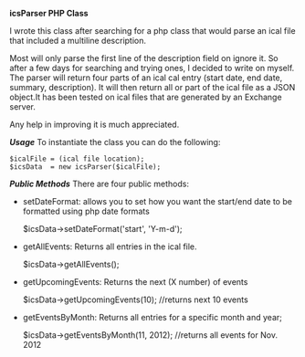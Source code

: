 **icsParser PHP Class**

I wrote this class after searching for a php class that would parse an ical file that included a multiline description.  

Most will only parse the first line of the description field on ignore it.  So after a few days for searching and trying ones, I decided to write on myself.
The parser will return four parts of an ical cal entry (start date, end date, summary, description). It will then return all or part of the ical file as a JSON object.It has been tested on ical files that are generated by an Exchange server.

Any help in improving it is much appreciated.

***Usage***
To instantiate the class you can do the following:

    $icalFile = (ical file location);
    $icsData  = new icsParser($icalFile);

***Public Methods***
There are four public methods:

- setDateFormat: allows you to set how you want the start/end date to be formatted using php date formats
    
    $icsData->setDateFormat('start', 'Y-m-d');

- getAllEvents: Returns all entries in the ical file.
    
    $icsData->getAllEvents();
    
- getUpcomingEvents: Returns the next (X number) of events

    $icsData->getUpcomingEvents(10); //returns next 10 events
    
- getEventsByMonth: Returns all entries for a specific month and year;

    $icsData->getEventsByMonth(11, 2012); //returns all events for Nov. 2012